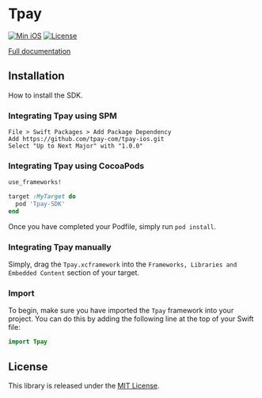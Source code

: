 # Tpay

[![Min iOS](https://img.shields.io/badge/ios-12.0-informational.svg)](https://shields.io/) [![License](https://img.shields.io/badge/License-MIT-lightgrey.svg)](https://shields.io/) 

[Full documentation](https://tpay-com.github.io/tpay-ios/documentation/tpay/)

## Installation

How to install the SDK.

### Integrating Tpay using SPM

```
File > Swift Packages > Add Package Dependency
Add https://github.com/tpay-com/tpay-ios.git
Select "Up to Next Major" with "1.0.0"
```

### Integrating Tpay using CocoaPods

```ruby
use_frameworks!

target :MyTarget do
  pod 'Tpay-SDK'
end
```

Once you have completed your Podfile, simply run `pod install`.

### Integrating Tpay manually

Simply, drag the `Tpay.xcframework` into the `Frameworks, Libraries and Embedded Content` section of your target.

### Import

To begin, make sure you have imported the `Tpay` framework into your project. You can do this by adding the following line at the top of your Swift file:

```swift
import Tpay
```

## License

This library is released under the [MIT License](https://opensource.org/license/mit/).